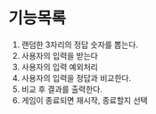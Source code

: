 # 기능목록
1. 랜덤한 3자리의 정답 숫자를 뽑는다.
2. 사용자의 입력을 받는다
3. 사용자의 입력 예외처리
4. 사용자의 입력을 정답과 비교한다.
5. 비교 후 결과를 출력한다.
6. 게임이 종료되면 재시작, 종료할지 선택